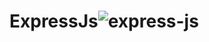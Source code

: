 # ExpressJs![express-js](https://github.com/Prabhat-kr-Tiwari/ExpressJs/assets/61203736/8eb0db04-575d-47f1-a027-af1c00f1a155)
